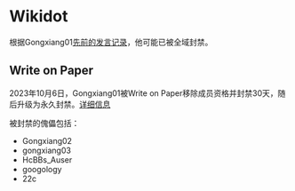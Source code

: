 # Wikidot
根据Gongxiang01[先前的发言记录](http://translate.wikidot.com/y:cn/comments/show#post-6484982)，他可能已被全域封禁。

## Write on Paper

2023年10月6日，Gongxiang01被Write on Paper移除成员资格并封禁30天，随后升级为永久封禁。[详细信息](https://write-on-paper.wikidot.com/forum/t-16385036/gongxiang01)

被封禁的傀儡包括：
- Gongxiang02
- gongxiang03
- HcBBs_Auser
- googology
- 22c
